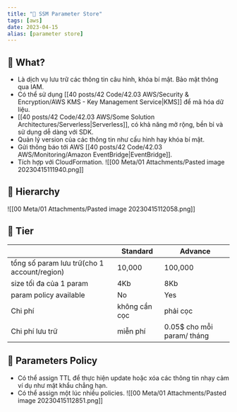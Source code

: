 ```yaml
---
title: "🌱 SSM Parameter Store"
tags: [aws]
date: 2023-04-15
alias: [parameter store]
---
```


## 🌿 What?
- Là dịch vụ lưu trữ các thông tin câu hình, khóa bí mật. Bảo mật thông qua IAM.
- Có thể sử dụng [[40 posts/42 Code/42.03 AWS/Security & Encryption/AWS KMS - Key Management Service|KMS]] để mã hóa dữ liệu.
- [[40 posts/42 Code/42.03 AWS/Some Solution Architectures/Serverless|Serverless]], có khả năng mở rộng, bền bỉ và sử dụng dễ dàng với SDK.
- Quản lý version của các thông tin như cấu hình hay khóa bí mật.
- Gửi thông báo tới AWS [[40 posts/42 Code/42.03 AWS/Monitoring/Amazon EventBridge|EventBridge]].
- Tích hợp với CloudFormation.
![[00 Meta/01 Attachments/Pasted image 20230415111940.png]]

## 🌿 Hierarchy
![[00 Meta/01 Attachments/Pasted image 20230415112058.png]]

## 🌿 Tier
| |Standard|Advance|
|------|---------|---------|
|tổng số param lưu trữ(cho 1 account/region) | 10,000| 100,000|
|size tối đa của 1 param | 4Kb | 8Kb |
|param policy available | No | Yes |
| Chi phí | không cần cọc | phải cọc |
| Chi phí lưu trữ | miễn phí | 0.05$ cho mỗi param/ tháng|

## 🌿 Parameters Policy
- Có thể assign TTL để thực hiện update hoặc xóa các thông tin nhạy cảm ví dụ như mật khẩu chẳng hạn.
- Có thể assign một lúc nhiều policies.
![[00 Meta/01 Attachments/Pasted image 20230415112851.png]]